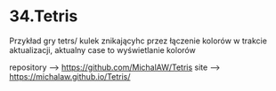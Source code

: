 # 34.Tetris

Przykład gry tetrs/ kulek znikającyhc przez łączenie kolorów
w trakcie aktualizacji, aktualny case to wyświetlanie kolorów


repository --> https://github.com/MichalAW/Tetris
site --> https://michalaw.github.io/Tetris/
